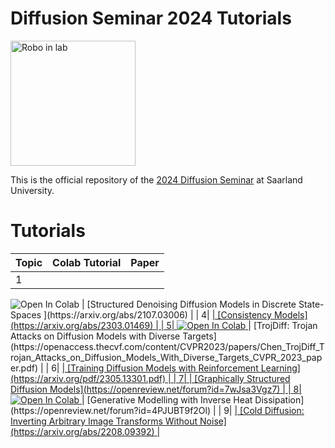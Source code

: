# Diffusion Seminar 2024 Tutorials

<img src="https://mosi.uni-saarland.de/assets/img/robotlab.jpg" width="200" alt="Robo in lab">


This is the official repository of the [2024 Diffusion Seminar](https://mosi.uni-saarland.de/lectures/23_2_deep_diffusion/) at Saarland University.


# Tutorials

| Topic | Colab Tutorial | Paper |
| ------| ------ | ------ |
|     1 |     <a target="_blank" href="https://colab.research.google.com/github/gerritgr/DeepDiffusionSeminar2024/blob/main/Topic01_Final_Mohamed_StructuredDenoisingDiffusionModelsinDiscreteStateSpaces.ipynb">
  <img src="https://colab.research.google.com/assets/colab-badge.svg" alt="Open In Colab"/>
</a>   |   [Structured Denoising Diffusion Models in Discrete State-Spaces ](https://arxiv.org/abs/2107.03006)    |
|     4|  <a target="_blank" href="https://colab.research.google.com/github/gerritgr/DeepDiffusionSeminar2024/blob/main/Topic04_Final_Pogodzinski_ConsistencyModels/tutorial_notebook.ipynb">
   |    [Consistency Models](https://arxiv.org/abs/2303.01469)    |
|     5|    <a target="_blank" href="https://colab.research.google.com/github/gerritgr/DeepDiffusionSeminar2024/blob/main/Topic05_Final_AkanshMaurya_TrojanDiff.ipynb">
  <img src="https://colab.research.google.com/assets/colab-badge.svg" alt="Open In Colab"/>
</a>  |    [TrojDiff: Trojan Attacks on Diffusion Models with Diverse Targets](https://openaccess.thecvf.com/content/CVPR2023/papers/Chen_TrojDiff_Trojan_Attacks_on_Diffusion_Models_With_Diverse_Targets_CVPR_2023_paper.pdf)    |
|     6|   <a target="_blank" href="https://colab.research.google.com/github/gerritgr/DeepDiffusionSeminar2024/blob/main/Topic06_Final_Islamov_TrainingDiffusionModelsWithReinforcementLearning.ipynb">
 |    [Training Diffusion Models with Reinforcement Learning](https://arxiv.org/pdf/2305.13301.pdf)    |
|     7|     <a target="_blank" href="https://colab.research.google.com/github/gerritgr/DeepDiffusionSeminar2024/blob/main/Topic07_Final_Esfandiari_GraphicallyStructuredDiffusionModels.ipynb">
 |    [Graphically Structured Diffusion Models](https://openreview.net/forum?id=7wJsa3Vgz7)    |
|     8|    <a target="_blank" href="https://colab.research.google.com/github/gerritgr/DeepDiffusionSeminar2024/blob/main/Topic08_Final_Paul_GenerativeModellingWithInverseHeatDissipation.zip">
  <img src="https://colab.research.google.com/assets/colab-badge.svg" alt="Open In Colab"/>
</a> |    [Generative Modelling with Inverse Heat Dissipation](https://openreview.net/forum?id=4PJUBT9f2Ol)    |
|     9|     <a target="_blank" href="https://colab.research.google.com/github/gerritgr/DeepDiffusionSeminar2024/blob/main/Topic09_Monseej_ColdDiffusion-InvertingArbitraryImageTransformswithoutNoise_v2/Topic09_Monseej_ColdDiffusion-InvertingArbitraryImageTransformswithoutNoise_v2.ipynb">
  |    [Cold Diffusion: Inverting Arbitrary Image Transforms Without Noise](https://arxiv.org/abs/2208.09392)    |
